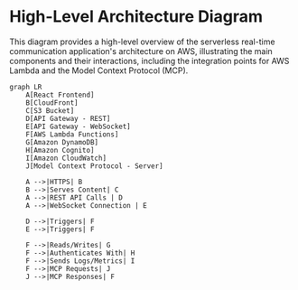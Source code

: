 # High-Level Architecture Diagram

This diagram provides a high-level overview of the serverless real-time communication application's architecture on AWS, illustrating the main components and their interactions, including the integration points for AWS Lambda and the Model Context Protocol (MCP).

```mermaid
graph LR
    A[React Frontend]
    B[CloudFront]
    C[S3 Bucket]
    D[API Gateway - REST]
    E[API Gateway - WebSocket]
    F[AWS Lambda Functions]
    G[Amazon DynamoDB]
    H[Amazon Cognito]
    I[Amazon CloudWatch]
    J[Model Context Protocol - Server]

    A -->|HTTPS| B
    B -->|Serves Content| C
    A -->|REST API Calls | D
    A -->|WebSocket Connection | E

    D -->|Triggers| F
    E -->|Triggers| F

    F -->|Reads/Writes| G
    F -->|Authenticates With| H
    F -->|Sends Logs/Metrics| I
    F -->|MCP Requests| J
    J -->|MCP Responses| F
```
